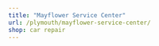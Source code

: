 ```yaml
---
title: "Mayflower Service Center"
url: /plymouth/mayflower-service-center/
shop: car repair
---
```

